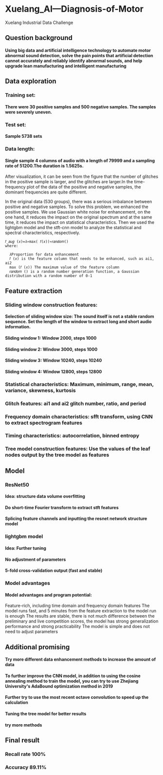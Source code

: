 # Xuelang_AI—Diagnosis-of-Motor
Xuelang Industrial Data Challenge
## Question background
#### Using big data and artificial intelligence technology to automate motor abnormal sound detection, solve the pain points that artificial detection cannot accurately and reliably identify abnormal sounds, and help upgrade lean manufacturing      and intelligent manufacturing
      
## Data exploration
### Training set:
#### There were 30 positive samples and 500 negative samples. The samples were severely uneven.
### Test set:
#### Sample 5738 sets
### Data length:
#### Single sample 4 columns of audio with a length of 79999 and a sampling rate of 51200.The duration is 1.5625s.

After visualization, it can be seen from the figure that the number of glitches in the positive sample is larger, and the glitches are larger.In the time-frequency plot of the data of the positive and negative samples, the dominant frequencies   are quite different.
     
In the original data (530 groups), there was a serious imbalance between positive and negative samples. To solve this problem, we enhanced the positive samples. We use Gaussian white noise for enhancement, on the one hand, it reduces the impact on the original spectrum and at the same time, it reduces the impact on statistical characteristics. Then we used the lightgbm model and the stft-cnn model to analyze the statistical and spectral characteristics, respectively.
     
    𝑓_𝑎𝑢𝑔 (𝑥)=𝜆∗max⁡( 𝑓(𝑥))∗𝑟𝑎𝑛𝑑𝑜𝑚()
    where:
     
      𝜆Proportion for data enhancement
      𝑓 (𝑥) is the feature column that needs to be enhanced, such as ai1, ai2
      max⁡ (𝑓 (𝑥)) The maximum value of the feature column
      𝑟𝑎𝑛𝑑𝑜𝑚 () is a random number generation function, a Gaussian distribution with a random number of 0-1
    
## Feature extraction
### Sliding window construction features:
#### Selection of sliding window size: The sound itself is not a stable random sequence. Set the length of the window to extract long and short audio information.
#### Sliding window 1: Window 2000, steps 1000 
#### Sliding window 2: Window 3000, steps 1000 
#### Sliding window 3: Window 10240, steps 10240 
#### Sliding window 4: Window 12800, steps 12800 
      
### Statistical characteristics: Maximum, minimum, range, mean, variance, skewness, kurtosis
### Glitch features: ai1 and ai2 glitch number, ratio, and period
### Frequency domain characteristics: sfft transform, using CNN to extract spectrogram features
### Timing characteristics: autocorrelation, binned entropy
### Tree model construction features: Use the values of the leaf nodes output by the tree model as features

## Model
### ResNet50
#### Idea: structure data volume overfitting
#### Do short-time Fourier transform to extract stft features
#### Splicing feature channels and inputting the resnet network structure model
    
### lightgbm model
#### Idea: Further tuning
#### No adjustment of parameters
#### 5-fold cross-validation output (fast and stable)
    
    
### Model advantages
#### Model advantages and program potential:
Feature-rich, including time domain and frequency domain features
The model runs fast, and 5 minutes from the feature extraction to the model run is enough
The results are stable, there is not much difference between the preliminary and live competition scores, the model has strong generalization performance and strong practicability
The model is simple and does not need to adjust parameters
         
         
## Additional promising        
#### Try more different data enhancement methods to increase the amount of data
#### To further improve the CNN model, in addition to using the cosine annealing method to train the model, you can try to use Zhejiang University's AdaBound optimization method in 2019
#### Further try to use the most recent octave convolution to speed up the calculation
#### Tuning the tree model for better results
#### try more methods
 
 
 ## Final result
 ### Recall rate 100% 
 ### Accuracy 89.11% 
 
